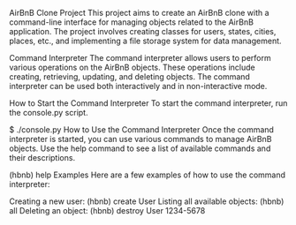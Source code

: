 AirBnB Clone Project
This project aims to create an AirBnB clone with a command-line interface for managing objects related to the AirBnB application. The project involves creating classes for users, states, cities, places, etc., and implementing a file storage system for data management.

Command Interpreter
The command interpreter allows users to perform various operations on the AirBnB objects. These operations include creating, retrieving, updating, and deleting objects. The command interpreter can be used both interactively and in non-interactive mode.

How to Start the Command Interpreter
To start the command interpreter, run the console.py script.

$ ./console.py
How to Use the Command Interpreter
Once the command interpreter is started, you can use various commands to manage AirBnB objects. Use the help command to see a list of available commands and their descriptions.

(hbnb) help
Examples
Here are a few examples of how to use the command interpreter:

Creating a new user:
(hbnb) create User
Listing all available objects:
(hbnb) all
Deleting an object:
(hbnb) destroy User 1234-5678
